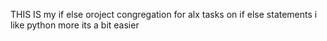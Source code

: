 THIS IS my if else oroject congregation for alx tasks on if else statements i like python more its a bit easier
